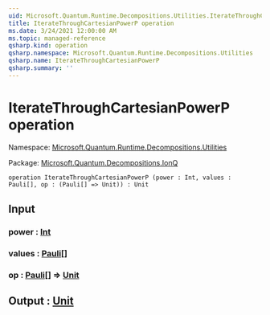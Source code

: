 ```yaml
---
uid: Microsoft.Quantum.Runtime.Decompositions.Utilities.IterateThroughCartesianPowerP
title: IterateThroughCartesianPowerP operation
ms.date: 3/24/2021 12:00:00 AM
ms.topic: managed-reference
qsharp.kind: operation
qsharp.namespace: Microsoft.Quantum.Runtime.Decompositions.Utilities
qsharp.name: IterateThroughCartesianPowerP
qsharp.summary: ''
---
```


# IterateThroughCartesianPowerP operation

Namespace: [Microsoft.Quantum.Runtime.Decompositions.Utilities](xref:Microsoft.Quantum.Runtime.Decompositions.Utilities)

Package: [Microsoft.Quantum.Decompositions.IonQ](https://nuget.org/packages/Microsoft.Quantum.Decompositions.IonQ)




```qsharp
operation IterateThroughCartesianPowerP (power : Int, values : Pauli[], op : (Pauli[] => Unit)) : Unit
```


## Input

### power : [Int](xref:microsoft.quantum.lang-ref.int)




### values : [Pauli](xref:microsoft.quantum.lang-ref.pauli)[]




### op : [Pauli](xref:microsoft.quantum.lang-ref.pauli)[] => [Unit](xref:microsoft.quantum.lang-ref.unit) 





## Output : [Unit](xref:microsoft.quantum.lang-ref.unit)

